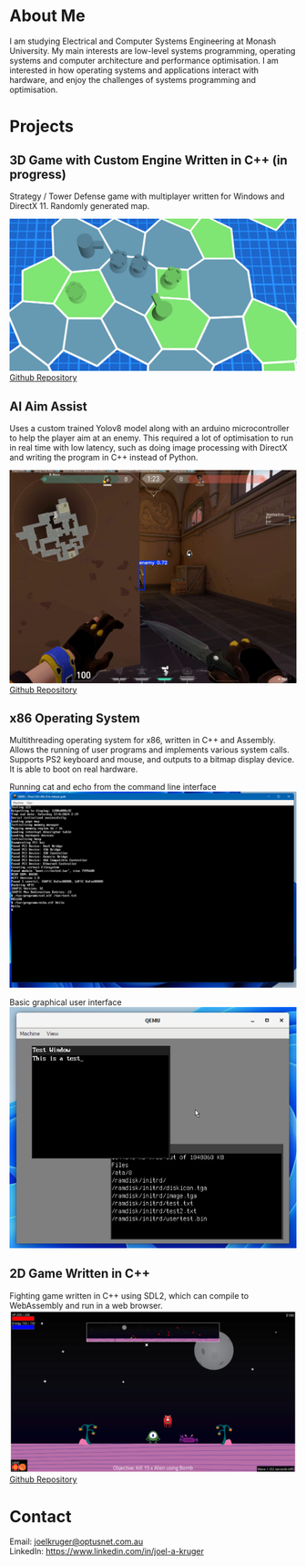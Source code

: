 # About Me
I am studying Electrical and Computer Systems Engineering at Monash University. My main interests are low-level systems programming, operating systems and computer architecture and performance optimisation. I am interested in how operating systems and applications interact with hardware, and enjoy the challenges of systems programming and optimisation.

# Projects
## 3D Game with Custom Engine Written in C++ (in progress)
Strategy / Tower Defense game with multiplayer written for Windows and DirectX 11.
Randomly generated map.

![Game Image](images/tdscreenshot.png)
[Github Repository](https://github.com/JoelAKruger/Tower-Defense)

## AI Aim Assist
Uses a custom trained Yolov8 model along with an arduino microcontroller to help the player aim at an enemy. This required a lot of optimisation to run in real time with low latency, such as doing image processing with DirectX and writing the program in C++ instead of Python.

![Example of model](images/aim.png)
[Github Repository](https://github.com/JoelAKruger/GetGood)

## x86 Operating System
Multithreading operating system for x86, written in C++ and Assembly. Allows the running of user programs and implements various system calls. Supports PS2 keyboard and mouse, and outputs to a bitmap display device. It is able to boot on real hardware.

Running cat and echo from the command line interface \
![OS Command Line](images/oscmd.png)

Basic graphical user interface \
![OS GUI](images/osgui.png)

## 2D Game Written in C++
Fighting game written in C++ using SDL2, which can compile to WebAssembly and run in a web browser.
![2D Game](images/mscreenshot.png)
[Github Repository](https://github.com/JoelAKruger/Margarita)
# Contact
Email: joelkruger@optusnet.com.au \
LinkedIn: https://www.linkedin.com/in/joel-a-kruger
